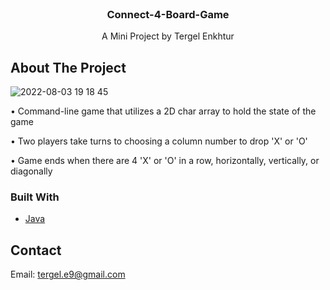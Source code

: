 <!-- PROJECT -->
<br />
<p align="center">
    </a>
    <h3 align="center">Connect-4-Board-Game</h3>
    <p align="center">
        A Mini Project by Tergel Enkhtur
    </p>
</p>

<!-- ABOUT THE PROJECT -->
## About The Project

![2022-08-03 19 18 45](https://user-images.githubusercontent.com/78391043/182595785-dc66e665-a9dc-41c3-8690-71d59a413a54.png)

• Command-line game that utilizes a 2D char array to hold the state of the game

• Two players take turns to choosing a column number to drop 'X' or 'O'

• Game ends when there are 4 'X' or 'O' in a row, horizontally, vertically, or diagonally

### Built With

* [Java](https://www.java.com/en/)



<!-- CONTACT -->
## Contact

Email: [tergel.e9@gmail.com](mailto:tergel.e9@gmail.com)

